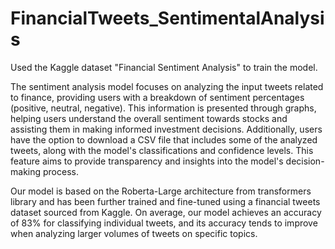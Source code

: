 # FinancialTweets_SentimentalAnalysis
Used the Kaggle dataset "Financial Sentiment Analysis" to train the model.

The sentiment analysis model focuses on analyzing the input tweets related to finance, providing users with a breakdown of sentiment percentages (positive, neutral, negative). This information is presented through graphs, helping users understand the overall sentiment towards stocks and assisting them in making informed investment decisions. Additionally, users have the option to download a CSV file that includes some of the analyzed tweets, along with the model's classifications and confidence levels. This feature aims to provide transparency and insights into the model's decision-making process.

Our model is based on the Roberta-Large architecture from transformers library and has been further trained and fine-tuned using a financial tweets dataset sourced from Kaggle. On average, our model achieves an accuracy of 83% for classifying individual tweets, and its accuracy tends to improve when analyzing larger volumes of tweets on specific topics.
